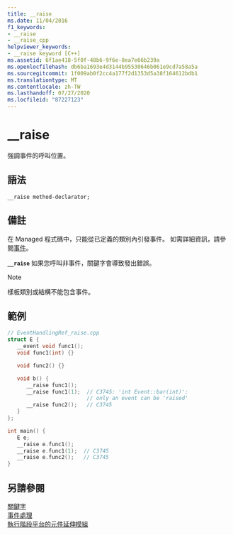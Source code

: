 ```yaml
---
title: __raise
ms.date: 11/04/2016
f1_keywords:
- __raise
- __raise_cpp
helpviewer_keywords:
- __raise keyword [C++]
ms.assetid: 6f1ae418-5f0f-48b6-9f6e-8ea7e66b239a
ms.openlocfilehash: db6ba1693e4d3144b95530646b061e9cd7a58a5a
ms.sourcegitcommit: 1f009ab0f2cc4a177f2d1353d5a38f164612bdb1
ms.translationtype: MT
ms.contentlocale: zh-TW
ms.lasthandoff: 07/27/2020
ms.locfileid: "87227123"
---
```

# <a name="__raise"></a>__raise

強調事件的呼叫位置。

## <a name="syntax"></a>語法

```
__raise method-declarator;
```

## <a name="remarks"></a>備註

在 Managed 程式碼中，只能從已定義的類別內引發事件。 如需詳細資訊，請參閱[事件](../extensions/event-cpp-component-extensions.md)。

**`__raise`** 如果您呼叫非事件，關鍵字會導致發出錯誤。

> [!NOTE]
> 樣板類別或結構不能包含事件。

## <a name="example"></a>範例

```cpp
// EventHandlingRef_raise.cpp
struct E {
   __event void func1();
   void func1(int) {}

   void func2() {}

   void b() {
      __raise func1();
      __raise func1(1);  // C3745: 'int Event::bar(int)':
                         // only an event can be 'raised'
      __raise func2();   // C3745
   }
};

int main() {
   E e;
   __raise e.func1();
   __raise e.func1(1);  // C3745
   __raise e.func2();   // C3745
}
```

## <a name="see-also"></a>另請參閱

[關鍵字](../cpp/keywords-cpp.md)<br/>
[事件處理](../cpp/event-handling.md)<br/>
[執行階段平台的元件延伸模組](../extensions/component-extensions-for-runtime-platforms.md)
